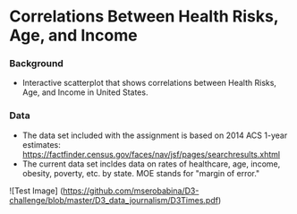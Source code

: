 # Correlations Between Health Risks, Age, and Income

### Background
- Interactive scatterplot that shows correlations between Health Risks, Age, and Income in United States.

### Data
- The data set included with the assignment is based on 2014 ACS 1-year estimates: https://factfinder.census.gov/faces/nav/jsf/pages/searchresults.xhtml
- The current data set incldes data on rates of healthcare, age, income, obesity, poverty, etc. by state. MOE stands for "margin of error."

![Test Image] (https://github.com/mserobabina/D3-challenge/blob/master/D3_data_journalism/D3Times.pdf)

